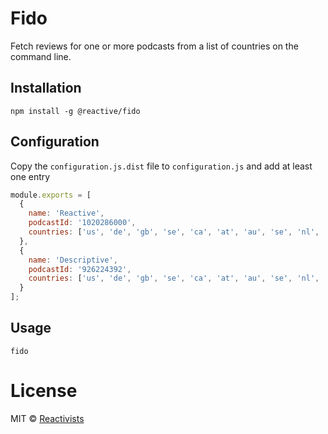 # Fido

Fetch reviews for one or more podcasts from a list of countries on the command line.

## Installation

```
npm install -g @reactive/fido
```

## Configuration

Copy the `configuration.js.dist` file to `configuration.js` and add at least one entry

```javascript
module.exports = [
  {
    name: 'Reactive',
    podcastId: '1020286000',
    countries: ['us', 'de', 'gb', 'se', 'ca', 'at', 'au', 'se', 'nl', 'br', 'mx', 'ru', 'gr', 'ar', 'za', 'ch', 'pt']
  },
  {
    name: 'Descriptive',
    podcastId: '926224392',
    countries: ['us', 'de', 'gb', 'se', 'ca', 'at', 'au', 'se', 'nl', 'br', 'mx', 'ru', 'gr', 'ar', 'za', 'ch', 'pt']
  }
];
```

## Usage

```
fido
```

# License

MIT © [Reactivists](https://github.com/orgs/reactivepod/teams/reactivists)
